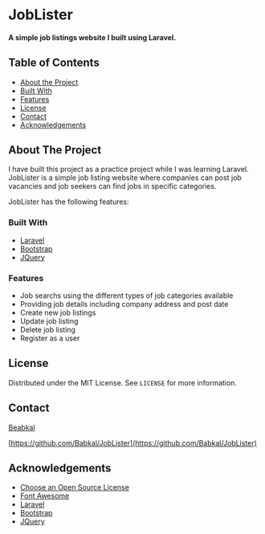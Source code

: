 # JobLister
#### A simple job listings website I built using Laravel.

## Table of Contents

* [About the Project](#about-the-project)
* [Built With](#built-with)
* [Features](#features)
* [License](#license)
* [Contact](#contact)
* [Acknowledgements](#acknowledgements)



<!-- ABOUT THE PROJECT -->
## About The Project

I have built this project as a practice project while I was learning Laravel. JobLister is a simple job listing website where companies can post job vacancies and job seekers can find jobs in specific categories.

JobLister has the following features:

### Built With
* [Laravel](https://laravel.com)
* [Bootstrap](https://getbootstrap.com)
* [JQuery](https://jquery.com)

### Features
* Job searchs using the different types of job categories available
* Providing job details including company address and post date
* Create new job listings
* Update job listing
* Delete job listing
* Register as a user
## License

Distributed under the MIT License. See `LICENSE` for more information.

<!-- CONTACT -->
## Contact

[Beabkal](https://twitter.com/bab_kal)

[https://github.com/Babkal/JobLister](https://github.com/Babkal/JobLister)

## Acknowledgements

* [Choose an Open Source License](https://choosealicense.com)
* [Font Awesome](https://fontawesome.com)
* [Laravel](https://laravel.com)
* [Bootstrap](https://getbootstrap.com)
* [JQuery](https://jquery.com)

